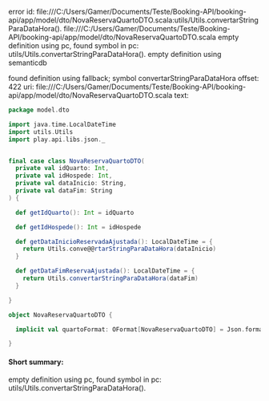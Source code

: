 error id: file:///C:/Users/Gamer/Documents/Teste/Booking-API/booking-api/app/model/dto/NovaReservaQuartoDTO.scala:utils/Utils.convertarStringParaDataHora().
file:///C:/Users/Gamer/Documents/Teste/Booking-API/booking-api/app/model/dto/NovaReservaQuartoDTO.scala
empty definition using pc, found symbol in pc: utils/Utils.convertarStringParaDataHora().
empty definition using semanticdb

found definition using fallback; symbol convertarStringParaDataHora
offset: 422
uri: file:///C:/Users/Gamer/Documents/Teste/Booking-API/booking-api/app/model/dto/NovaReservaQuartoDTO.scala
text:
```scala
package model.dto

import java.time.LocalDateTime
import utils.Utils
import play.api.libs.json._


final case class NovaReservaQuartoDTO(
  private val idQuarto: Int,
  private val idHospede: Int,
  private val dataInicio: String,
  private val dataFim: String
) {

  def getIdQuarto(): Int = idQuarto

  def getIdHospede(): Int = idHospede

  def getDataInicioReservadaAjustada(): LocalDateTime = {
    return Utils.conve@@rtarStringParaDataHora(dataInicio)
  }

  def getDataFimReservaAjustada(): LocalDateTime = {
    return Utils.convertarStringParaDataHora(dataFim)
  }

}

object NovaReservaQuartoDTO {

  implicit val quartoFormat: OFormat[NovaReservaQuartoDTO] = Json.format[NovaReservaQuartoDTO]

}

```


#### Short summary: 

empty definition using pc, found symbol in pc: utils/Utils.convertarStringParaDataHora().